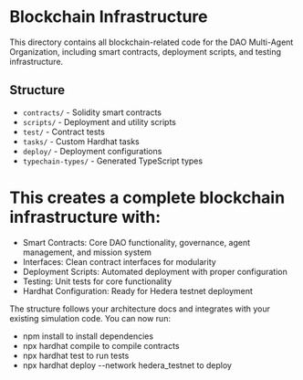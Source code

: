 # Blockchain Infrastructure

This directory contains all blockchain-related code for the DAO Multi-Agent Organization, including smart contracts, deployment scripts, and testing infrastructure.

## Structure

- `contracts/` - Solidity smart contracts
- `scripts/` - Deployment and utility scripts
- `test/` - Contract tests
- `tasks/` - Custom Hardhat tasks
- `deploy/` - Deployment configurations
- `typechain-types/` - Generated TypeScript types

# This creates a complete blockchain infrastructure with:

- Smart Contracts: Core DAO functionality, governance, agent management, and mission system
- Interfaces: Clean contract interfaces for modularity
- Deployment Scripts: Automated deployment with proper configuration
- Testing: Unit tests for core functionality
- Hardhat Configuration: Ready for Hedera testnet deployment

The structure follows your architecture docs and integrates with your existing simulation code. You can now run:

- npm install to install dependencies
- npx hardhat compile to compile contracts
- npx hardhat test to run tests
- npx hardhat deploy --network hedera_testnet to deploy